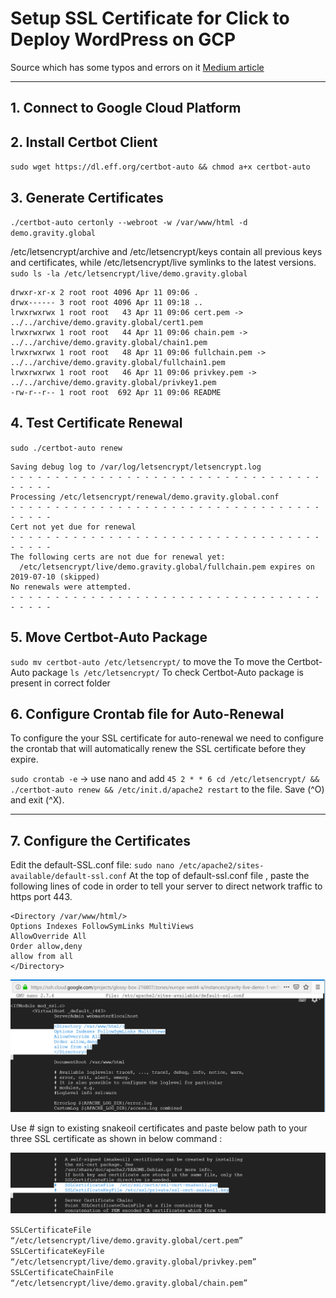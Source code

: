 # Setup SSL Certificate for Click to Deploy WordPress on GCP
Source which has some typos and errors on it [Medium article](https://medium.com/@upcscfatehabad/how-to-setup-ssl-certificate-for-click-to-deploy-wordpress-on-gcp-fe7e55bd2c27)

***

## 1. Connect to Google Cloud Platform

## 2. Install Certbot Client
`sudo wget https://dl.eff.org/certbot-auto && chmod a+x certbot-auto`

## 3. Generate Certificates
`./certbot-auto certonly --webroot -w /var/www/html -d demo.gravity.global`

/etc/letsencrypt/archive and /etc/letsencrypt/keys contain all previous keys and certificates, while /etc/letsencrypt/live symlinks to the latest versions.
`sudo ls -la /etc/letsencrypt/live/demo.gravity.global`

```
drwxr-xr-x 2 root root 4096 Apr 11 09:06 .
drwx------ 3 root root 4096 Apr 11 09:18 ..
lrwxrwxrwx 1 root root   43 Apr 11 09:06 cert.pem -> ../../archive/demo.gravity.global/cert1.pem
lrwxrwxrwx 1 root root   44 Apr 11 09:06 chain.pem -> ../../archive/demo.gravity.global/chain1.pem
lrwxrwxrwx 1 root root   48 Apr 11 09:06 fullchain.pem -> ../../archive/demo.gravity.global/fullchain1.pem
lrwxrwxrwx 1 root root   46 Apr 11 09:06 privkey.pem -> ../../archive/demo.gravity.global/privkey1.pem
-rw-r--r-- 1 root root  692 Apr 11 09:06 README
```

## 4. Test Certificate Renewal
`sudo ./certbot-auto renew`
```
Saving debug log to /var/log/letsencrypt/letsencrypt.log
- - - - - - - - - - - - - - - - - - - - - - - - - - - - - - - - - - - - - - - -
Processing /etc/letsencrypt/renewal/demo.gravity.global.conf
- - - - - - - - - - - - - - - - - - - - - - - - - - - - - - - - - - - - - - - -
Cert not yet due for renewal
- - - - - - - - - - - - - - - - - - - - - - - - - - - - - - - - - - - - - - - -
The following certs are not due for renewal yet:
  /etc/letsencrypt/live/demo.gravity.global/fullchain.pem expires on 2019-07-10 (skipped)
No renewals were attempted.
- - - - - - - - - - - - - - - - - - - - - - - - - - - - - - - - - - - - - - - -
```
## 5. Move Certbot-Auto Package
`sudo mv certbot-auto /etc/letsencrypt/` to move the To move the Certbot-Auto package
`ls /etc/letsencrypt/` To check Certbot-Auto package is present in correct folder

## 6. Configure Crontab file for Auto-Renewal
To configure the your SSL certificate for auto-renewal we need to configure the crontab that will automatically renew the SSL certificate before they expire.

`sudo crontab -e` -> use nano
and add 
`45 2 * * 6 cd /etc/letsencrypt/ && ./certbot-auto renew && /etc/init.d/apache2 restart`
to the file. Save (^O) and exit (^X).

***

## 7. Configure the Certificates
Edit the default-SSL.conf file:
`sudo nano /etc/apache2/sites-available/default-ssl.conf`
At the top of default-ssl.conf file , paste the following lines of code in order to tell your server to direct network traffic to https port 443.

```
<Directory /var/www/html/>
Options Indexes FollowSymLinks MultiViews
AllowOverride All
Order allow,deny
allow from all
</Directory>
```
![alt text](nano_apache_config_1.PNG "nano apache ssl config")

Use # sign to existing snakeoil certificates and paste below path to your three SSL certificate as shown in below command :

![alt text](nano_apache_config_2.PNG "nano apache ssl config")

`SSLCertificateFile “/etc/letsencrypt/live/demo.gravity.global/cert.pem”`
`SSLCertificateKeyFile “/etc/letsencrypt/live/demo.gravity.global/privkey.pem”`
`SSLCertificateChainFile “/etc/letsencrypt/live/demo.gravity.global/chain.pem”`